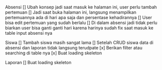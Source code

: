 
Absensi
[] Ubah konsep jadi saat masuk ke halaman ini, user perlu tambah pertemuan
[] Jadi saat buka halaman ini, langsung menampilkan pertemuannya ada di hari apa saja dan persentase kehadirannya
[] User bisa edit pertemuan yang sudah berlalu
[] Di dalam absensi jadi tidak perlu biarkan user bisa ganti ganti hari karena harinya sudah fix saat masuk ke table input absensi nya

Siswa
[] Tambah siswa masih sangat lama
[] Setelah CRUD siswa data di absensi dan laporan tidak langsung terudpate
[x] Berikan filter atau searching di table nya
[x] Buat loading skeleton

Laporan
[] Buat loading skeleton


